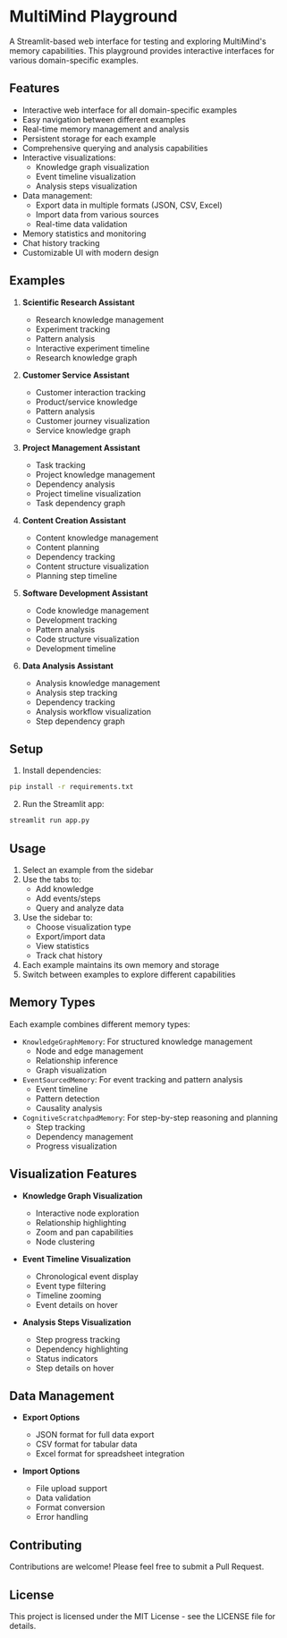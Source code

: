 # MultiMind Playground

A Streamlit-based web interface for testing and exploring MultiMind's memory capabilities. This playground provides interactive interfaces for various domain-specific examples.

## Features

- Interactive web interface for all domain-specific examples
- Easy navigation between different examples
- Real-time memory management and analysis
- Persistent storage for each example
- Comprehensive querying and analysis capabilities
- Interactive visualizations:
  - Knowledge graph visualization
  - Event timeline visualization
  - Analysis steps visualization
- Data management:
  - Export data in multiple formats (JSON, CSV, Excel)
  - Import data from various sources
  - Real-time data validation
- Memory statistics and monitoring
- Chat history tracking
- Customizable UI with modern design

## Examples

1. **Scientific Research Assistant**
   - Research knowledge management
   - Experiment tracking
   - Pattern analysis
   - Interactive experiment timeline
   - Research knowledge graph

2. **Customer Service Assistant**
   - Customer interaction tracking
   - Product/service knowledge
   - Pattern analysis
   - Customer journey visualization
   - Service knowledge graph

3. **Project Management Assistant**
   - Task tracking
   - Project knowledge management
   - Dependency analysis
   - Project timeline visualization
   - Task dependency graph

4. **Content Creation Assistant**
   - Content knowledge management
   - Content planning
   - Dependency tracking
   - Content structure visualization
   - Planning step timeline

5. **Software Development Assistant**
   - Code knowledge management
   - Development tracking
   - Pattern analysis
   - Code structure visualization
   - Development timeline

6. **Data Analysis Assistant**
   - Analysis knowledge management
   - Analysis step tracking
   - Dependency tracking
   - Analysis workflow visualization
   - Step dependency graph

## Setup

1. Install dependencies:
```bash
pip install -r requirements.txt
```

2. Run the Streamlit app:
```bash
streamlit run app.py
```

## Usage

1. Select an example from the sidebar
2. Use the tabs to:
   - Add knowledge
   - Add events/steps
   - Query and analyze data
3. Use the sidebar to:
   - Choose visualization type
   - Export/import data
   - View statistics
   - Track chat history
4. Each example maintains its own memory and storage
5. Switch between examples to explore different capabilities

## Memory Types

Each example combines different memory types:

- `KnowledgeGraphMemory`: For structured knowledge management
  - Node and edge management
  - Relationship inference
  - Graph visualization
- `EventSourcedMemory`: For event tracking and pattern analysis
  - Event timeline
  - Pattern detection
  - Causality analysis
- `CognitiveScratchpadMemory`: For step-by-step reasoning and planning
  - Step tracking
  - Dependency management
  - Progress visualization

## Visualization Features

- **Knowledge Graph Visualization**
  - Interactive node exploration
  - Relationship highlighting
  - Zoom and pan capabilities
  - Node clustering

- **Event Timeline Visualization**
  - Chronological event display
  - Event type filtering
  - Timeline zooming
  - Event details on hover

- **Analysis Steps Visualization**
  - Step progress tracking
  - Dependency highlighting
  - Status indicators
  - Step details on hover

## Data Management

- **Export Options**
  - JSON format for full data export
  - CSV format for tabular data
  - Excel format for spreadsheet integration

- **Import Options**
  - File upload support
  - Data validation
  - Format conversion
  - Error handling

## Contributing

Contributions are welcome! Please feel free to submit a Pull Request.

## License

This project is licensed under the MIT License - see the LICENSE file for details. 